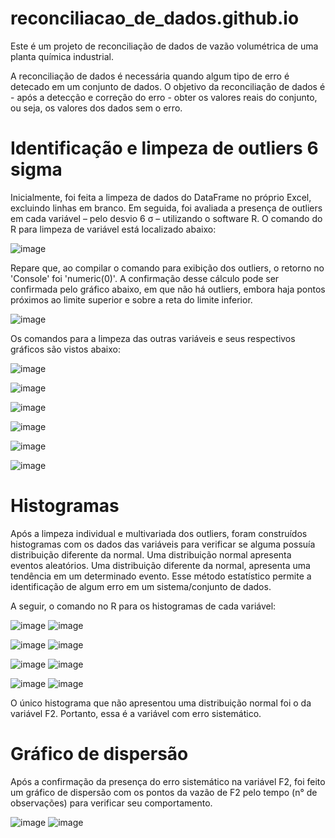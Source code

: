 # reconciliacao_de_dados.github.io
Este é um projeto de reconciliação de dados de vazão volumétrica de uma planta química industrial. 

A reconciliação de dados é necessária quando algum tipo de erro é detecado em um conjunto de dados. O objetivo da reconciliação de dados é - após a detecção e correção do erro - obter os valores reais do conjunto, ou seja, os valores dos dados sem o erro.

# Identificação e limpeza de outliers 6 sigma

Inicialmente, foi feita a limpeza de dados do DataFrame no próprio Excel, excluindo linhas em branco. Em seguida, foi avaliada a presença de outliers em cada variável – pelo desvio 6 σ – utilizando o software R. O comando do R para limpeza de variável está localizado abaixo: 

![image](https://user-images.githubusercontent.com/81119854/124486313-d8a3cd80-dd83-11eb-85bb-8214c190f29d.png)

Repare que, ao compilar o comando para exibição dos outliers, o retorno no 'Console' foi 'numeric(0)'. A confirmação desse cálculo pode ser confirmada pelo gráfico abaixo, em que não há outliers, embora haja pontos próximos ao limite superior e sobre a reta do limite inferior.

![image](https://user-images.githubusercontent.com/81119854/124486764-4d770780-dd84-11eb-94bf-3242c54af358.png)

Os comandos para a limpeza das outras variáveis e seus respectivos gráficos são vistos abaixo: 

![image](https://user-images.githubusercontent.com/81119854/124487364-fcb3de80-dd84-11eb-9e14-be1d40e468b0.png)

![image](https://user-images.githubusercontent.com/81119854/124487420-148b6280-dd85-11eb-8ab7-0203ae3f2c8a.png)

![image](https://user-images.githubusercontent.com/81119854/124487710-6d5afb00-dd85-11eb-94ea-2bcab61285fc.png)

![image](https://user-images.githubusercontent.com/81119854/124487591-4ac8e200-dd85-11eb-9d14-0d77d9ca8554.png)

![image](https://user-images.githubusercontent.com/81119854/124487845-8fed1400-dd85-11eb-93a1-103ce7ef4a50.png)

![image](https://user-images.githubusercontent.com/81119854/124487984-b57a1d80-dd85-11eb-84c6-da3f9d6b45f1.png)

# Histogramas

Após a limpeza individual e multivariada dos outliers, foram construídos histogramas com os dados das variáveis para verificar se alguma possuía distribuição diferente da normal. Uma distribuição normal apresenta eventos aleatórios. Uma distribuição diferente da normal, apresenta uma tendência em um determinado evento. Esse método estatístico permite a identificação de algum erro em um sistema/conjunto de dados.

A seguir, o comando no R para os histogramas de cada variável: 

![image](https://user-images.githubusercontent.com/81119854/124498171-4ce56d80-dd92-11eb-990f-6971ec6fb3d9.png)
![image](https://user-images.githubusercontent.com/81119854/124498228-62f32e00-dd92-11eb-9ce5-f10e3c82f4fc.png)

![image](https://user-images.githubusercontent.com/81119854/124498322-861ddd80-dd92-11eb-9b50-99b669301079.png)
![image](https://user-images.githubusercontent.com/81119854/124498375-9c2b9e00-dd92-11eb-8e36-e9a04604c8b2.png)

![image](https://user-images.githubusercontent.com/81119854/124498446-ba919980-dd92-11eb-9203-88b6f2d3111c.png)
![image](https://user-images.githubusercontent.com/81119854/124498491-ce3d0000-dd92-11eb-90d3-5143005947f2.png)

![image](https://user-images.githubusercontent.com/81119854/124498543-e876de00-dd92-11eb-8fea-143d5c74e718.png)
![image](https://user-images.githubusercontent.com/81119854/124498588-f9bfea80-dd92-11eb-8a2b-e235e8a47b2c.png)

O único histograma que não apresentou uma distribuição normal foi o da variável F2. Portanto, essa é a variável com erro sistemático. 

# Gráfico de dispersão

Após a confirmação da presença do erro sistemático na variável F2, foi feito um gráfico de dispersão com os pontos da vazão de F2 pelo tempo (n° de observações) para verificar seu comportamento. 

![image](https://user-images.githubusercontent.com/81119854/124499096-d184bb80-dd93-11eb-9479-5eab0dd24ac0.png)
![image](https://user-images.githubusercontent.com/81119854/124499038-bca82800-dd93-11eb-9342-7ef8480797e5.png)

